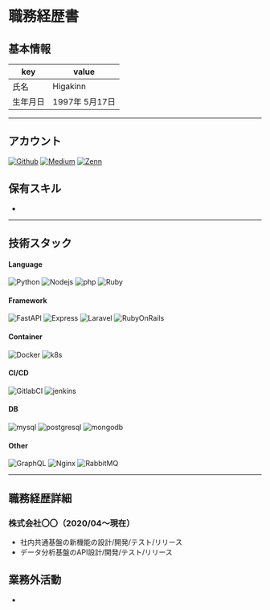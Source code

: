 # 職務経歴書

## 基本情報

|key|value|
|---|---|
|氏名|Higakinn|
|生年月日| 1997年 5月17日|

---

## アカウント

<p>
    <a href="https://github.com/hgaiji" target="_blank"><img alt="Github" src="https://img.shields.io/badge/GitHub-%2312100E.svg?&style=for-the-badge&logo=Github&logoColor=white" /></a>
    <a href="https://qiita.com/hgaiji" target="_blank"><img alt="Medium" src="https://img.shields.io/badge/qiita-55C500.svg?&style=for-the-badge&logo=qiita&logoColor=white" /></a>
    <a href="https://zenn.dev/gakin" target="_blank"><img alt="Zenn" src="https://img.shields.io/badge/Zenn-3EA8FF.svg?&style=for-the-badge&logo=Zenn&logoColor=white" /></a>
</p>

## 保有スキル

- 


---

## 技術スタック

<p> 
    <!-- フレームワーク -->
    <h4>Language</h4>
    <img alt="Python" src="https://img.shields.io/badge/python-3670A0?style=for-the-badge&logo=python&logoColor=ffdd54">
    <img alt="Nodejs" src="https://img.shields.io/badge/node.js-6DA55F?style=for-the-badge&logo=node.js&logoColor=white">
    <img alt="php" src="https://img.shields.io/badge/php-%23777BB4.svg?style=for-the-badge&logo=php&logoColor=white">
    <img alt="Ruby" src="https://img.shields.io/badge/ruby-%23CC342D.svg?style=for-the-badge&logo=ruby&logoColor=white">
    <!-- フレームワーク -->
    <h4>Framework</h4>
    <img alt="FastAPI" src="https://img.shields.io/badge/FastAPI-005571?style=for-the-badge&logo=fastapi">
    <img alt="Express" src="https://img.shields.io/badge/express.js-%23404d59.svg?style=for-the-badge&logo=express&logoColor=%2361DAFB">
    <img alt="Laravel" src="https://img.shields.io/badge/laravel-%23FF2D20.svg?style=for-the-badge&logo=laravel&logoColor=white">
    <img alt="RubyOnRails" src="https://img.shields.io/badge/rails-%23CC0000.svg?style=for-the-badge&logo=ruby-on-rails&logoColor=white">
    <h4>Container</h4>
    <img alt="Docker" src="https://img.shields.io/badge/docker-%230db7ed.svg?style=for-the-badge&logo=docker&logoColor=white">
    <img alt="k8s" src="https://img.shields.io/badge/kubernetes-%23326ce5.svg?style=for-the-badge&logo=kubernetes&logoColor=white">
    <h4>CI/CD</h4>
    <img alt="GitlabCI" src="https://img.shields.io/badge/gitlab%20ci-%23181717.svg?style=for-the-badge&logo=gitlab&logoColor=white">
    <img alt="jenkins" src="https://img.shields.io/badge/jenkins-%232C5263.svg?style=for-the-badge&logo=jenkins&logoColor=white">
    <!-- DB -->
    <h4>DB</h4>
    <img alt="mysql" src="https://img.shields.io/badge/mysql-%2300f.svg?style=for-the-badge&logo=mysql&logoColor=white">
    <img alt="postgresql" src="https://img.shields.io/badge/postgres-%23316192.svg?style=for-the-badge&logo=postgresql&logoColor=white">
    <img alt="mongodb" src="https://img.shields.io/badge/MongoDB-%234ea94b.svg?style=for-the-badge&logo=mongodb&logoColor=whit">
    <!-- other -->
    <h4>Other</h4>
    <img alt="GraphQL" src="https://img.shields.io/badge/-GraphQL-E10098?style=for-the-badge&logo=graphql&logoColor=white">
    <img alt="Nginx" src="https://img.shields.io/badge/nginx-%23009639.svg?style=for-the-badge&logo=nginx&logoColor=white">
    <img alt="RabbitMQ" src="https://img.shields.io/badge/Rabbitmq-FF6600?style=for-the-badge&logo=rabbitmq&logoColor=white">
</p>

---

## 職務経歴詳細

### 株式会社〇〇（2020/04〜現在）
- 社内共通基盤の新機能の設計/開発/テスト/リリース
- データ分析基盤のAPI設計/開発/テスト/リリース

## 業務外活動
- 